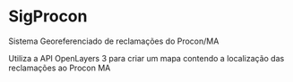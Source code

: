 # SigProcon
Sistema Georeferenciado de reclamações do Procon/MA

Utiliza a API OpenLayers 3 para criar um mapa contendo a localização das reclamações ao Procon MA 
